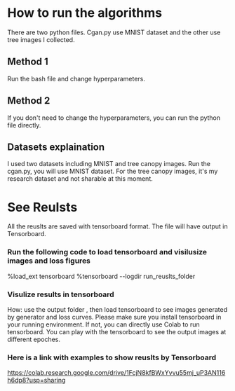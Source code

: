 # How to run the algorithms
There are two python files. Cgan.py use MNIST dataset and the other use tree images I collected.

## Method 1
Run the bash file and change hyperparameters.

## Method 2
If you don't need to change the hyperparameters, you can run the python file directly. 


## Datasets explaination
I used two datasets including MNIST and tree canopy images. Run the cgan.py, you will use MNIST dataset. For the tree canopy images, it's my research dataset and not sharable at this moment.

# See Reulsts
All the reuslts are saved with tensorboard format. 
The file will have output in Tensorboard.

### Run the following code to load tensorboard and visilusize images and loss figures

%load_ext tensorboard 
%tensorboard --logdir   run_reuslts_folder 

### Visulize results in tensorboard
How: use the output folder , then load tensorboard to see images generated by generator and loss curves.
Please make sure you install tensorboard in your running environment. If not, you can directly use Colab to run tensorboard.
You can play with the tensorboard to see the output images at different epoches.
### Here is a link with examples to show reuslts by Tensorboard
https://colab.research.google.com/drive/1FcjN8kfBWxYvvu55mj_uP3AN116h6dp8?usp=sharing 
